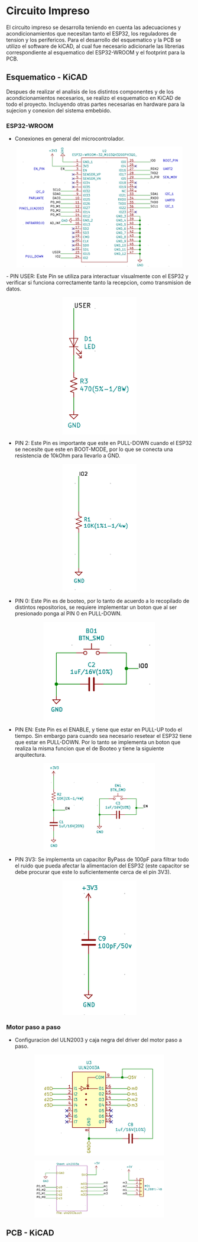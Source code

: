 # Circuito Impreso
El circuito impreso se desarrolla teniendo en cuenta las adecuaciones y acondicionamientos que necesitan tanto el ESP32, los reguladores de tension y los perifericos. Para el desarrollo del esquematico y la PCB se utilizo el software de kiCAD, al cual fue necesario adicionarle las librerias correspondiente al esquematico del ESP32-WROOM y el footprint para la PCB.

## Esquematico - KiCAD
Despues de realizar el analisis de los distintos componentes y de los acondicionamientos necesarios, se realizo el esquematico en KiCAD de todo el proyecto. Incluyendo otras partes necesarias en hardware para la sujecion y conexion del sistema embebido.

### ESP32-WROOM
- Conexiones en general del microcontrolador.
<p align="center">
  <img src="esp32esq.png" align="center" width = 450>
</p>
- PIN USER: Este Pin se utiliza para interactuar visualmente con el ESP32 y verificar si funciona correctamente tanto la recepcion, como transmision de datos.

<p align="center">
  <img src="pinuser.png" align="center" width = 200>
</p>

- PIN 2: Este Pin es importante que este en PULL-DOWN cuando el ESP32 se necesite que este en BOOT-MODE, por lo que se conecta una resistencia de 10kOhm para llevarlo a GND.

<p align="center">
  <img src="/SoC/ESP32/io2.png" align="center" width = 200>
</p>

- PIN 0: Este Pin es de booteo, por lo tanto de acuerdo a lo recopilado de distintos repositorios, se requiere implementar un boton que al ser presionado ponga al PIN 0 en PULL-DOWN.

<p align="center">
  <img src="/SoC/ESP32/boot.png" align="center" width = 300>
</p>

- PIN EN: Este Pin es el ENABLE, y tiene que estar en PULL-UP todo el tiempo. Sin embargo para cuando sea necesario resetear el ESP32 tiene que estar en PULL-DOWN. Por lo tanto se implementa un boton que realiza la misma funcion que el de Booteo y tiene la siguiente arquitectura.

<p align="center">
  <img src="/SoC/ESP32/enable.png" align="center" width = 300>
</p>

- PIN 3V3: Se implementa un capacitor ByPass de 100pF para filtrar todo el ruido que pueda afectar la alimentacion del ESP32 (este capacitor se debe procurar que este lo suficientemente cerca de el pin 3V3).

<p align="center">
  <img src="/SoC/ESP32/bypass.png" align="center" width = 200>
</p>
  

### Motor paso a paso
- Configuracion del ULN2003 y caja negra del driver del motor paso a paso.
<p align="center">
  <img src="/Perifericos/Motor/uln2003.png" align="center" width = 350>
</p>
<p align="center">
  <img src="cajanegraULN.png" align="center" width = 350>
</p>



## PCB - KiCAD
